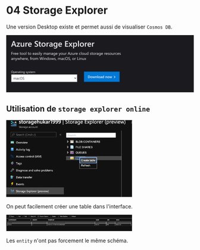 # 04 Storage Explorer

Une version Desktop existe et permet aussi de visualiser `Cosmos DB`.

<img src="assets/Screenshot2020-07-22at10.03.06.png" alt="Screenshot 2020-07-22 at 10.03.06" style="zoom:50%;" />

## Utilisation de `storage explorer online`

<img src="assets/Screenshot2020-07-22at10.04.13.png" alt="Screenshot 2020-07-22 at 10.04.13" style="zoom:33%;" />

On peut facilement créer une table dans l'interface.

<img src="assets/Screenshot2020-07-22at10.06.15.png" alt="Screenshot 2020-07-22 at 10.06.15" style="zoom:33%;" />

Les `entity` n'ont pas forcement le même schéma.

